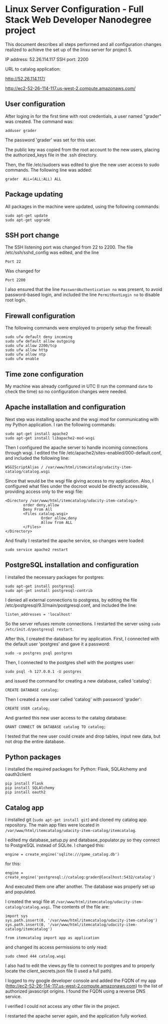 # Linux Server Configuration - Full Stack Web Developer Nanodegree project

This document describes all steps performed and all configuration changes realized to achieve the set up of the linxu server for project 5.

IP address: 52.26.114.117
SSH port: 2200

URL to catalog application:

http://52.26.114.117/

http://ec2-52-26-114-117.us-west-2.compute.amazonaws.com/

## User configuration

After loging in for the first time with root credentials, a user named "grader" was created. The command was:

`adduser grader`

The password 'grader' was set for this user.

The public key was copied from the root account to the new users, placing the authorized_keys file in the .ssh directory.

Then, the file /etc/sudoers was edited to give the new user access to sudo commands. The following line was added:

`grader  ALL=(ALL:ALL) ALL`

## Package updating

All packages in the machine were updated, using the following commands:

```
sudo apt-get update
sudo apt-get upgrade
```

## SSH port change

The SSH listening port was changed from 22 to 2200. The file /etc/ssh/sshd_config was edited, and the line 

`Port 22`

Was changed for 

`Port 2200`

I also ensured that the line `PasswordAuthentication no` was present, to avoid password-based login, and included the line `PermitRootLogin no` to disable root login.

## Firewall configuration

The following commands were employed to properly setup the firewall:

```
sudo ufw default deny incoming
sudo ufw default allow outgoing
sudo ufw allow 2200/tcp
sudo ufw allow http
sudo ufw allow ntp
sudo ufw enable
```

## Time zone configuration

My machine was already configured in UTC (I run the command `date` to check the time) so no configuration changes were needed.

## Apache installation and configuration

Next step was installing apache and the wsgi mod for communicating with my Python application. I ran the following commands:

```
sudo apt-get install apache2
sudo apt-get install libapache2-mod-wsgi
```

Then I configured the apache server to handle incoming connections through wsgi. I edited the file /etc/apache2/sites-enabled/000-default.conf, and included the following line:

`WSGIScriptAlias / /var/www/html/itemcatalog/udacity-item-catalog/catalog.wsgi`

Since that would be the wsgi file giving access to my application. Also, I configured what files under the docroot would be directly accessible, providing access only to the wsgi file:

```
<Directory /var/www/html/itemcatalog/udacity-item-catalog/>
        order deny,allow
        Deny From All
        <Files catalog.wsgi>
                Order allow,deny
                Allow from ALL
        </Files>
</Directory>
```

And finally I restarted the apache service, so changes were loaded:

`sudo service apache2 restart`

## PostgreSQL installation and configuration

I installed the necessary packages for postgres:

```
sudo apt-get install postgresql
sudo apt-get install postgresql-contrib
```

I denied all external connections to postgress, by editing the file /etc/postgresql/9.3/main/postgresql.conf, and included the line:

`listen_addresses = 'localhost'`

So the server refuses remote connections. I restarted the server using `sudo /etc/init.d/postgresql restart`.

After this, I created the database for my application. First, I connected with the default user 'postgres' and gave it a password:

`sudo -u postgres psql postgres`

Then, I connected to the postgres shell with the postgres user:

`sudo psql -h 127.0.0.1 -U postgres`

and issued the command for creating a new database, called 'catalog':

`CREATE DATABASE catalog;`

Then I created a new user called 'catalog' with password 'grader':

`CREATE USER catalog;`

And granted this new user access to the catalog database:

`GRANT CONNECT ON DATABASE catalog TO catalog;`

I tested that the new user could create and drop tables, input new data, but not drop the entire database. 

## Python packages

I installed the required packages for Python: Flask, SQLAlchemy and oauth2client

```
pip install Flask
pip install SQLAlchemy
pip install oauth2
```

## Catalog app

I installed git (`sudo apt-get install git`) and cloned my catalog app repository. The main app files were located in `/var/www/html/itemcatalog/udacity-item-catalog/itemcatalog`.

I edited my database_setup.py and database_populator.py so they connect to PostgreSQL instead of SQLite. I changed this:

`engine = create_engine('sqlite:///game_catalog.db')`

for this:

`engine = create_engine('postgresql://catalog:grader@localhost:5432/catalog')`

And executed them one after another. The database was properly set up and populated.

I created the wsgi file at `/var/www/html/itemcatalog/udacity-item-catalog/catalog.wsgi`. The contents of the file are:

```
import sys
sys.path.insert(0, '/var/www/html/itemcatalog/udacity-item-catalog')
sys.path.insert(0, '/var/www/html/itemcatalog/udacity-item-catalog/itemcatalog')

from itemcatalog import app as application
```

and changed its access permissions to only read:

`sudo chmod 444 catalog.wsgi`

I also had to edit the views.py file to connect to postgres and to properly locate the client_secrets.json file (I used a full path). 

I logged to my google developer console and added the FQDN of my app (http://ec2-52-26-114-117.us-west-2.compute.amazonaws.com) to the list of authorized javascript origins. I found the FQDN using a reverse DNS service.

I verified I could not access any other file in the project.

I restarted the apache server again, and the application fully worked.

